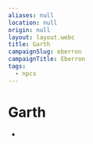 ```yaml
---
aliases: null
location: null
origin: null
layout: layout.webc
title: Garth
campaignSlug: eberron
campaignTitle: Eberron
tags:
  - npcs
---
```

# Garth

- 

